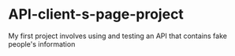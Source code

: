 # API-client-s-page-project
My first project involves using and testing an API that contains fake people's information

